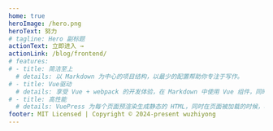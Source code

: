 ```yaml
---
home: true
heroImage: /hero.png
heroText: 努力
# tagline: Hero 副标题
actionText: 立即进入 →
actionLink: /blog/frontend/
# features:
# - title: 简洁至上
  # details: 以 Markdown 为中心的项目结构，以最少的配置帮助你专注于写作。
# - title: Vue驱动
  # details: 享受 Vue + webpack 的开发体验，在 Markdown 中使用 Vue 组件，同时可以使用 Vue 来开发自定义主题。
# - title: 高性能
  # details: VuePress 为每个页面预渲染生成静态的 HTML，同时在页面被加载的时候，将作为 SPA 运行。
footer: MIT Licensed | Copyright © 2024-present wuzhiyong
---
```

